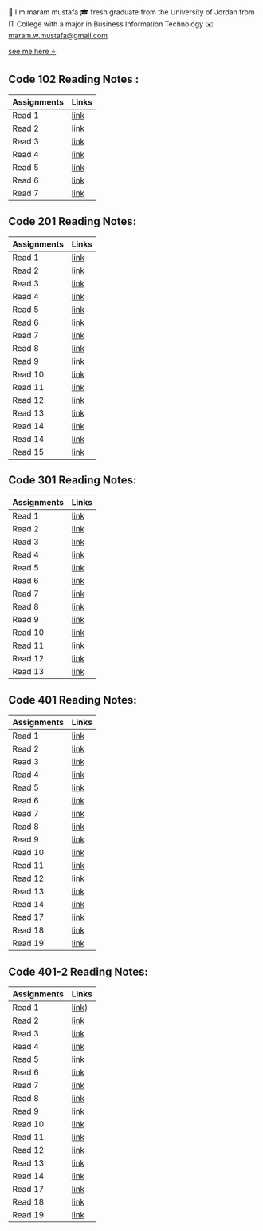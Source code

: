 📝 I'm maram mustafa
🎓 fresh graduate from the University of Jordan from IT College with a major in Business Information Technology
✉️ maram.w.mustafa@gmail.com

[see me here ⭐](https://github.com/maram-mustafa)

## Code 102 Reading Notes :

| Assignments | Links            |
| ----------- | ---------------- |
| Read 1      | [link](Read1.md) |
| Read 2      | [link](Read2.md) |
| Read 3      | [link](Read3.md) |
| Read 4      | [link](Read4.md) |
| Read 5      | [link](Read5.md) |
| Read 6      | [link](Read6.md) |
| Read 7      | [link](Read7.md) |

## Code 201 Reading Notes:

| Assignments | Links                |
| ----------- | -------------------- |
| Read 1      | [link](class-01.md)  |
| Read 2      | [link](class-02.md)  |
| Read 3      | [link](class-03.md)  |
| Read 4      | [link](class-04.md)  |
| Read 5      | [link](class-05.md)  |
| Read 6      | [link](class-06.md)  |
| Read 7      | [link](class-07.md)  |
| Read 8      | [link](class-08.md)  |
| Read 9      | [link](class-09.md)  |
| Read 10     | [link](class-10.md)  |
| Read 11     | [link](class-11.md)  |
| Read 12     | [link](class-12.md)  |
| Read 13     | [link](class-13.md)  |
| Read 14     | [link](class-14a.md) |
| Read 14     | [link](class-14b.md) |
| Read 15     | [link]()             |

## Code 301 Reading Notes:

| Assignments | Links                     |
| ----------- | ------------------------- |
| Read 1      | [link](301/Reading-1.md)  |
| Read 2      | [link](301/Reading-2.md)  |
| Read 3      | [link](301/Reading-3.md)  |
| Read 4      | [link](301/Reading-4.md)  |
| Read 5      | [link](301/Reading-5.md)  |
| Read 6      | [link](301/Reading-6.md)  |
| Read 7      | [link](301/Reading-7.md)  |
| Read 8      | [link](301/Reading-8.md)  |
| Read 9      | [link](301/Reading-9.md)  |
| Read 10     | [link](301/Reading-10.md) |
| Read 11     | [link](301/Reading-11.md) |
| Read 12     | [link](301/Reading-12.md) |
| Read 13     | [link](301/Reading-13.md) |


## Code 401 Reading Notes:


| Assignments | Links                     |
| ----------- | ------------------------- |
| Read 1      | [link](401/read1.md)  |
| Read 2      | [link](401/read2.md)  |
| Read 3      | [link](401/read3.md)  |
| Read 4      | [link](401/read4.md)  |
| Read 5      | [link](401/read5.md)  |
| Read 6      | [link](401/read6.md)  |
| Read 7      | [link](401/read8.md)  |
| Read 8      | [link](401/read9.md)  |
| Read 9      | [link](401/read10.md)  |
| Read 10     | [link](401/read11.md) |
| Read 11     | [link](401/read.12.md) |
| Read 12     | [link](401/read13.md) |
| Read 13     | [link](401/read14.md) |
| Read 14     | [link](401/read15.md) |
| Read 17     | [link](401/read.17.md)|
| Read 18     | [link](401/read.18.md)|
| Read 19     | [link](401/read.19..md)|


## Code 401-2 Reading Notes:


| Assignments | Links                     |
| ----------- | ------------------------- |
| Read 1      | [link](401-2/READ1.md))  |
| Read 2      | [link](401-2/READ2.md)  |
| Read 3      | [link]()  |
| Read 4      | [link]()  |
| Read 5      | [link]()  |
| Read 6      | [link]()  |
| Read 7      | [link]()  |
| Read 8      | [link]()  |
| Read 9      | [link]()  |
| Read 10     | [link]() |
| Read 11     | [link]() |
| Read 12     | [link]() |
| Read 13     | [link]() |
| Read 14     | [link]() |
| Read 17     | [link]()|
| Read 18     | [link]()|
| Read 19     | [link]()|